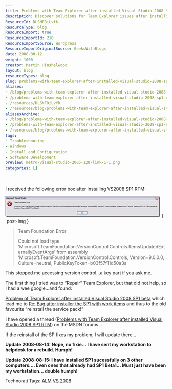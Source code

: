 ```yaml
---
title: Problems with Team Explorer after installed Visual Studio 2008 SP1 RTM
description: Discover solutions for Team Explorer issues after installing Visual Studio 2008 SP1 RTM. Troubleshoot effectively and regain access to version control!
ResourceId: DLSNF8iLvfk
ResourceType: blog
ResourceImport: true
ResourceImportId: 210
ResourceImportSource: Wordpress
ResourceImportOriginalSource: GeeksWithBlogs
date: 2008-08-12
weight: 1000
creator: Martin Hinshelwood
layout: blog
resourceTypes: blog
slug: problems-with-team-explorer-after-installed-visual-studio-2008-sp1-rtm
aliases:
- /blog/problems-with-team-explorer-after-installed-visual-studio-2008-sp1-rtm
- /problems-with-team-explorer-after-installed-visual-studio-2008-sp1-rtm
- /resources/DLSNF8iLvfk
- /resources/blog/problems-with-team-explorer-after-installed-visual-studio-2008-sp1-rtm
aliasesArchive:
- /blog/problems-with-team-explorer-after-installed-visual-studio-2008-sp1-rtm
- /problems-with-team-explorer-after-installed-visual-studio-2008-sp1-rtm
- /resources/blog/problems-with-team-explorer-after-installed-visual-studio-2008-sp1-rtm
tags:
- Troubleshooting
- Windows
- Install and Configuration
- Software Development
preview: metro-visual-studio-2005-128-link-1-1.png
categories: []

---
```

I received the following error box after installing VS2008 SP1 RTM:

[![image](images/ProblemswithTeamExplorerafterinstalledVi_E82C-image_thumb-2-2.png)](http://blog.hinshelwood.com/files/2011/05/GWB-WindowsLiveWriter-ProblemswithTeamExplorerafterinstalledVi_E82C-image_2.png)
{ .post-img }

> Team Foundation Error
>
> Could not load type ‘Microsoft.TeamFoundation.VersionControl.Controls.ItemsUpdatedExternallyEventArgs’ from assembly ‘Microsoft.TeamFoundation.VersionControl.Controls, Version=9.0.0.0, Culture=neutral, PublicKeyToken=b03f57f11d50a3a

This stopped me accessing version control…a key part if you ask me.

The first thing I tried was to “Repair” Team Explorer, but that did not help, so I had a wee google…and found:

[Problem of Team Explorer after installed Visual Studio 2008 SP1 beta](http://dotnet.robertmao.com/2008/05/27/problem-of-team-explorer-after-installed-visual-studio-2008-sp1-beta/) which lead me to [Re: Bug after installer the SP1 with work items](http://forums.microsoft.com/msdn/ShowPost.aspx?PostID=3380330&SiteID=1) and thus to the old favourite “reinstall the service pack!”

I have opened a thread ([Problems with Team Explorer after installed Visual Studio 2008 SP1 RTM](http://forums.microsoft.com/msdn/ShowPost.aspx?PostID=3736501&SiteID=1)) on the MSDN forums…

If the reinstall of the SP fixes my problem, I will update there…

**Update 2008-08-14: Nope, no fixie... I have sent my workstation to helpdesk for a rebuild. Humph!**

**Update 2008-08-15: I have installed SP1 sucessfully on 3 other computers.... Even ones that already had SP1 Beta1... Must just have been my workstation... double humph!**

Technorati Tags: [ALM](http://technorati.com/tags/ALM) [VS 2008](http://technorati.com/tags/VS+2008)
